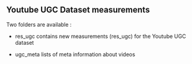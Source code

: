 ## Youtube UGC Dataset measurements

Two folders are available :

- res_ugc contains new measurements (res_ugc) for the Youtube UGC dataset

- ugc_meta lists of meta information about videos

